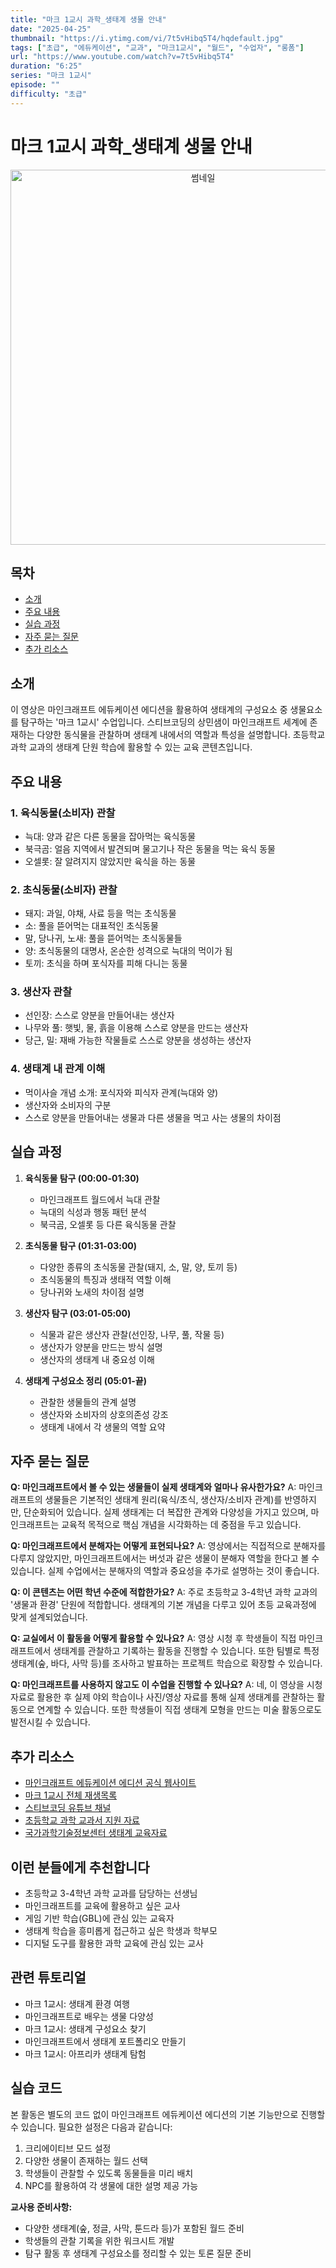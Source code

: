 ```yaml
---
title: "마크 1교시 과학_생태계 생물 안내"
date: "2025-04-25"
thumbnail: "https://i.ytimg.com/vi/7t5vHibq5T4/hqdefault.jpg"
tags: ["초급", "에듀케이션", "교과", "마크1교시", "월드", "수업자", "롱폼"]
url: "https://www.youtube.com/watch?v=7t5vHibq5T4"
duration: "6:25"
series: "마크 1교시"
episode: ""
difficulty: "초급"
---
```


# 마크 1교시 과학_생태계 생물 안내

<div align="center">
<img src="https://i.ytimg.com/vi/7t5vHibq5T4/hqdefault.jpg" alt="썸네일" width="600"/>
</div>

## 목차
- [소개](#소개)
- [주요 내용](#주요-내용)
- [실습 과정](#실습-과정)
- [자주 묻는 질문](#자주-묻는-질문)
- [추가 리소스](#추가-리소스)

## 소개
이 영상은 마인크래프트 에듀케이션 에디션을 활용하여 생태계의 구성요소 중 생물요소를 탐구하는 '마크 1교시' 수업입니다. 스티브코딩의 상민샘이 마인크래프트 세계에 존재하는 다양한 동식물을 관찰하며 생태계 내에서의 역할과 특성을 설명합니다. 초등학교 과학 교과의 생태계 단원 학습에 활용할 수 있는 교육 콘텐츠입니다.

## 주요 내용

### 1. 육식동물(소비자) 관찰
- 늑대: 양과 같은 다른 동물을 잡아먹는 육식동물
- 북극곰: 얼음 지역에서 발견되며 물고기나 작은 동물을 먹는 육식 동물
- 오셀롯: 잘 알려지지 않았지만 육식을 하는 동물

### 2. 초식동물(소비자) 관찰
- 돼지: 과일, 야채, 사료 등을 먹는 초식동물
- 소: 풀을 뜯어먹는 대표적인 초식동물
- 말, 당나귀, 노새: 풀을 뜯어먹는 초식동물들
- 양: 초식동물의 대명사, 온순한 성격으로 늑대의 먹이가 됨
- 토끼: 초식을 하며 포식자를 피해 다니는 동물

### 3. 생산자 관찰
- 선인장: 스스로 양분을 만들어내는 생산자
- 나무와 풀: 햇빛, 물, 흙을 이용해 스스로 양분을 만드는 생산자
- 당근, 밀: 재배 가능한 작물들로 스스로 양분을 생성하는 생산자

### 4. 생태계 내 관계 이해
- 먹이사슬 개념 소개: 포식자와 피식자 관계(늑대와 양)
- 생산자와 소비자의 구분
- 스스로 양분을 만들어내는 생물과 다른 생물을 먹고 사는 생물의 차이점

## 실습 과정
1. **육식동물 탐구 (00:00-01:30)**
   - 마인크래프트 월드에서 늑대 관찰
   - 늑대의 식성과 행동 패턴 분석
   - 북극곰, 오셀롯 등 다른 육식동물 관찰

2. **초식동물 탐구 (01:31-03:00)**
   - 다양한 종류의 초식동물 관찰(돼지, 소, 말, 양, 토끼 등)
   - 초식동물의 특징과 생태적 역할 이해
   - 당나귀와 노새의 차이점 설명

3. **생산자 탐구 (03:01-05:00)**
   - 식물과 같은 생산자 관찰(선인장, 나무, 풀, 작물 등)
   - 생산자가 양분을 만드는 방식 설명
   - 생산자의 생태계 내 중요성 이해

4. **생태계 구성요소 정리 (05:01-끝)**
   - 관찰한 생물들의 관계 설명
   - 생산자와 소비자의 상호의존성 강조
   - 생태계 내에서 각 생물의 역할 요약

## 자주 묻는 질문

**Q: 마인크래프트에서 볼 수 있는 생물들이 실제 생태계와 얼마나 유사한가요?**
A: 마인크래프트의 생물들은 기본적인 생태계 원리(육식/초식, 생산자/소비자 관계)를 반영하지만, 단순화되어 있습니다. 실제 생태계는 더 복잡한 관계와 다양성을 가지고 있으며, 마인크래프트는 교육적 목적으로 핵심 개념을 시각화하는 데 중점을 두고 있습니다.

**Q: 마인크래프트에서 분해자는 어떻게 표현되나요?**
A: 영상에서는 직접적으로 분해자를 다루지 않았지만, 마인크래프트에서는 버섯과 같은 생물이 분해자 역할을 한다고 볼 수 있습니다. 실제 수업에서는 분해자의 역할과 중요성을 추가로 설명하는 것이 좋습니다.

**Q: 이 콘텐츠는 어떤 학년 수준에 적합한가요?**
A: 주로 초등학교 3-4학년 과학 교과의 '생물과 환경' 단원에 적합합니다. 생태계의 기본 개념을 다루고 있어 초등 교육과정에 맞게 설계되었습니다.

**Q: 교실에서 이 활동을 어떻게 활용할 수 있나요?**
A: 영상 시청 후 학생들이 직접 마인크래프트에서 생태계를 관찰하고 기록하는 활동을 진행할 수 있습니다. 또한 팀별로 특정 생태계(숲, 바다, 사막 등)를 조사하고 발표하는 프로젝트 학습으로 확장할 수 있습니다.

**Q: 마인크래프트를 사용하지 않고도 이 수업을 진행할 수 있나요?**
A: 네, 이 영상을 시청자료로 활용한 후 실제 야외 학습이나 사진/영상 자료를 통해 실제 생태계를 관찰하는 활동으로 연계할 수 있습니다. 또한 학생들이 직접 생태계 모형을 만드는 미술 활동으로도 발전시킬 수 있습니다.

## 추가 리소스
- [마인크래프트 에듀케이션 에디션 공식 웹사이트](https://education.minecraft.net/)
- [마크 1교시 전체 재생목록](https://www.youtube.com/playlist?list=PL65-D_6NL4SQGNVb5ZkAw6tnKyjQHHmDc)
- [스티브코딩 유튜브 채널](https://www.youtube.com/c/스티브코딩)
- [초등학교 과학 교과서 지원 자료](https://www.edunet.net/)
- [국가과학기술정보센터 생태계 교육자료](https://www.kisti.re.kr/)

## 이런 분들에게 추천합니다
- 초등학교 3-4학년 과학 교과를 담당하는 선생님
- 마인크래프트를 교육에 활용하고 싶은 교사
- 게임 기반 학습(GBL)에 관심 있는 교육자
- 생태계 학습을 흥미롭게 접근하고 싶은 학생과 학부모
- 디지털 도구를 활용한 과학 교육에 관심 있는 교사

## 관련 튜토리얼
- 마크 1교시: 생태계 환경 여행
- 마인크래프트로 배우는 생물 다양성
- 마크 1교시: 생태계 구성요소 찾기
- 마인크래프트에서 생태계 포트폴리오 만들기
- 마크 1교시: 아프리카 생태계 탐험

## 실습 코드
본 활동은 별도의 코드 없이 마인크래프트 에듀케이션 에디션의 기본 기능만으로 진행할 수 있습니다. 필요한 설정은 다음과 같습니다:

1. 크리에이티브 모드 설정
2. 다양한 생물이 존재하는 월드 선택
3. 학생들이 관찰할 수 있도록 동물들을 미리 배치
4. NPC를 활용하여 각 생물에 대한 설명 제공 가능

**교사용 준비사항:**
- 다양한 생태계(숲, 정글, 사막, 툰드라 등)가 포함된 월드 준비
- 학생들의 관찰 기록을 위한 워크시트 개발
- 탐구 활동 후 생태계 구성요소를 정리할 수 있는 토론 질문 준비